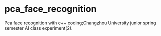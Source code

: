 # pca_face_recognition
Pca face recognition with c++ coding;Changzhou University  junior spring semester AI class experiment(2).
